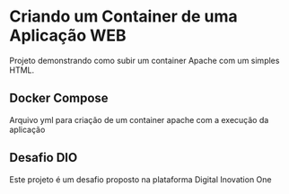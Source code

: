 # Criando um Container de uma Aplicação WEB

Projeto demonstrando como subir um container Apache com um simples HTML.

## Docker Compose

Arquivo yml para criação de um container apache com a execução da aplicação

## Desafio DIO

Este projeto é um desafio proposto na plataforma Digital Inovation One